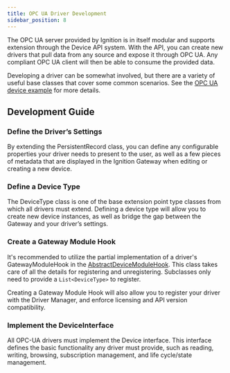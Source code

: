 ```yaml
---
title: OPC UA Driver Development
sidebar_position: 8
---
```

The OPC UA server provided by Ignition is in itself modular and supports extension through the Device API system. With the API, you can create new drivers that pull data from any source and expose it through OPC UA. Any compliant OPC UA client will then be able to consume the provided data. 

Developing a driver can be somewhat involved, but there are a variety of useful base classes that cover some common scenarios. See the [OPC UA device example](https://github.com/inductiveautomation/ignition-sdk-examples/tree/master/opc-ua-device) for more details. 

## Development Guide

### Define the Driver’s Settings

By extending the PersistentRecord class, you can define any configurable properties your driver needs to present to the user, as well as a few pieces of metadata that are displayed in the Ignition Gateway when editing or creating a new device. 

### Define a Device Type

The DeviceType class is one of the base extension point type classes from which all drivers must extend. Defining a device type will allow you to create new device instances, as well as bridge the gap between the Gateway and your driver’s settings.

### Create a Gateway Module Hook

It's recommended to utilize the partial implementation of a driver's GatewayModuleHook in the [AbstractDeviceModuleHook](https://github.com/inductiveautomation/ignition-sdk-examples/blob/master/opc-ua-device/opc-ua-device-gateway/src/main/java/com/inductiveautomation/ignition/examples/tagdriver/ModuleHook.java). This class takes care of all the details for registering and unregistering. Subclasses only need to provide a `List<DeviceType>` to register. 

Creating a Gateway Module Hook will also allow you to register your driver with the Driver Manager, and enforce licensing and API version compatibility.

### Implement the DeviceInterface

All OPC-UA drivers must implement the Device interface. This interface defines the basic functionality any driver must provide, such as reading, writing, browsing, subscription management, and life cycle/state management. 
